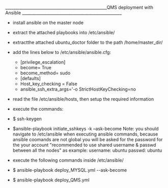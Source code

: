 
__________________________________________________QMS deployment with Ansible _________________________________________________

- install ansible on the master node
- extract the attached playbooks into /etc/ansible/ 
 - extractthe attached ubuntu_doctor folder to the path /home/master_dir/

- add the lines below to /etc/ansible/ansible.cfg:
     
     - [privilege_escalation]
     - become= True
     - become_method= sudo
     - [defaults]
     - Host_key_checking = False
     - ansible_ssh_extra_args='-o StrictHostKeyChecking=no

- read the file /etc/ansible/hosts, then setup the required information 
- execute the commands:
-  $ ssh-keygen
-   $ansible-playbook initiate_sshkeys -k –ask-become 
Note: you should navigate to /etc/ansible when executing ansible commands, because ansible coomands are not global
you will be asked for the password for the your account "recommended to use shared username & passwd between all the nodes"
as example:
username: ubuntu
passwd: ubuntu
- execute the following commands inside /etc/ansible/
- $ ansible-playbook deploy_MYSQL.yml --ask-become
- $ ansible-playbook deploy_QMS.yml




